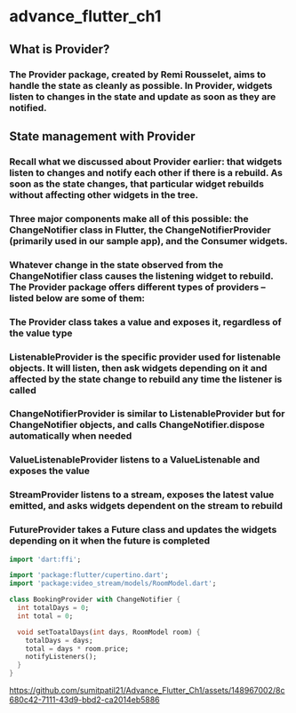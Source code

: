 # advance_flutter_ch1

## What is Provider?
### The Provider package, created by Remi Rousselet, aims to handle the state as cleanly as possible. In Provider, widgets listen to changes in the state and update as soon as they are notified.
## State management with Provider
### Recall what we discussed about Provider earlier: that widgets listen to changes and notify each other if there is a rebuild. As soon as the state changes, that particular widget rebuilds without affecting other widgets in the tree.

### Three major components make all of this possible: the ChangeNotifier class in Flutter, the ChangeNotifierProvider (primarily used in our sample app), and the Consumer widgets.

### Whatever change in the state observed from the ChangeNotifier class causes the listening widget to rebuild. The Provider package offers different types of providers – listed below are some of them:

### The Provider class takes a value and exposes it, regardless of the value type
### ListenableProvider is the specific provider used for listenable objects. It will listen, then ask widgets depending on it and affected by the state change to rebuild any time the listener is called
### ChangeNotifierProvider is similar to ListenableProvider but for ChangeNotifier objects, and calls ChangeNotifier.dispose automatically when needed
### ValueListenableProvider listens to a ValueListenable and exposes the value
### StreamProvider listens to a stream, exposes the latest value emitted, and asks widgets dependent on the stream to rebuild
### FutureProvider takes a Future class and updates the widgets depending on it when the future is completed 
```dart
import 'dart:ffi';

import 'package:flutter/cupertino.dart';
import 'package:video_stream/models/RoomModel.dart';

class BookingProvider with ChangeNotifier {
  int totalDays = 0;
  int total = 0;

  void setToatalDays(int days, RoomModel room) {
    totalDays = days;
    total = days * room.price;
    notifyListeners();
  }
}
```

https://github.com/sumitpatil21/Advance_Flutter_Ch1/assets/148967002/8c680c42-7111-43d9-bbd2-ca2014eb5886

